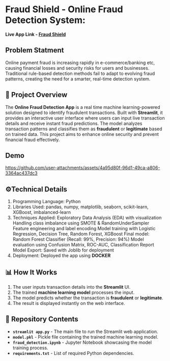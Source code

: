 # Fraud Shield - Online Fraud Detection System:
**Live App Link - [Fraud Shield](https://fraudshield.fly.dev)**

## Problem Statment

Online payment fraud is increasing rapidly in e-commerce/banking etc, causing financial losses and security risks for users and businesses. Traditional rule-based detection methods fail to adapt to evolving fraud patterns, creating the need for a smarter, real-time detection system.

## 🚀 Project Overview

The **Online Fraud Detection App** is a real time machine learning-powered solution designed to identify fraudulent transactions. Built with **Streamlit**, it provides an interactive user interface where users can input live transaction details and receive instant fraud predictions. The model analyzes transaction patterns and classifies them as **fraudulent** or **legitimate** based on trained data. This project aims to enhance online security and prevent financial fraud effectively.

## Demo
https://github.com/user-attachments/assets/4a95d80f-96d1-49ca-a806-3364ac437dc3

## ⚙️Technical Details

1. Programming Language: Python
2. Libraries Used: pandas, numpy, matplotlib, seaborn, scikit-learn, XGBoost, imbalanced-learn
3. Techniques Applied:
    Exploratory Data Analysis (EDA) with visualization
    Handling class imbalance using SMOTE & RandomUnderSampler
    Feature engineering and label encoding
    Model training with Logistic Regression, Decision Tree, Random Forest, XGBoost
    Final model: Random Forest Classifier (Recall: 99%, Precision: 94%)
    Model evaluation using Confusion Matrix, ROC-AUC, Classification Report
    Model Export: Saved with Joblib for deployment
4. Deployment: Deployed the app using **DOCKER**

## 📊 How It Works

1. The user inputs transaction details into the **Streamlit** UI.
2. The trained **machine learning model** processes the input.
3. The model predicts whether the transaction is **fraudulent** or **legitimate**.
4. The result is displayed instantly on the web interface.

## 📂 Repository Contents

- **`streamlit app.py`** - The main file to run the Streamlit web application.
- **`model.pkl`** - Pickle file containing the trained machine learning model.
- **`fraud_detection.ipynb`** - Jupyter Notebook showcasing the model training process.
- **`requirements.txt`** - List of required Python dependencies.

